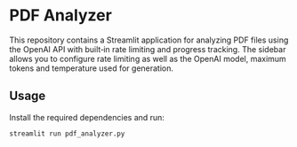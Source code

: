 # PDF Analyzer

This repository contains a Streamlit application for analyzing PDF files using the OpenAI API with built‑in rate limiting and progress tracking. The sidebar allows you to configure rate limiting as well as the OpenAI model, maximum tokens and temperature used for generation.

## Usage
Install the required dependencies and run:

```bash
streamlit run pdf_analyzer.py
```
